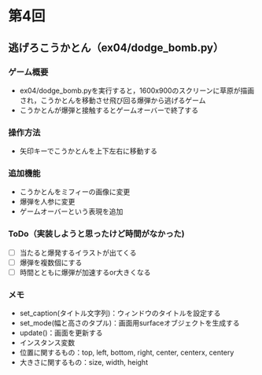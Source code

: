 # 第4回
## 逃げろこうかとん（ex04/dodge_bomb.py）
### ゲーム概要
- ex04/dodge_bomb.pyを実行すると，1600x900のスクリーンに草原が描画され，こうかとんを移動させ飛び回る爆弾から逃げるゲーム
- こうかとんが爆弾と接触するとゲームオーバーで終了する
### 操作方法
- 矢印キーでこうかとんを上下左右に移動する
### 追加機能
- こうかとんをミフィーの画像に変更
- 爆弾を人参に変更 
- ゲームオーバーという表現を追加
### ToDo（実装しようと思ったけど時間がなかった)
- [ ] 当たると爆発するイラストが出てくる 
- [ ] 爆弾を複数個にする
- [ ] 時間とともに爆弾が加速するor大きくなる
### メモ
- set_caption(タイトル文字列)：ウィンドウのタイトルを設定する
- set_mode(幅と高さのタプル)：画面用surfaceオブジェクトを生成する
- update()：画面を更新する
- インスタンス変数
- 位置に関するもの：top, left, bottom, right, center, centerx, centery
- 大きさに関するもの：size, width, height
